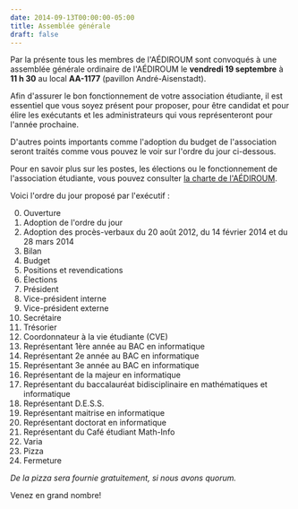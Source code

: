 ```yaml
---
date: 2014-09-13T00:00:00-05:00
title: Assemblée générale
draft: false
---
```


Par la présente tous les membres de l'AÉDIROUM sont convoqués à une assemblée générale ordinaire de l'AÉDIROUM le **vendredi 19 septembre** à **11 h 30** au local **AA-1177** (pavillon André-Aisenstadt).

Afin d'assurer le bon fonctionnement de votre association étudiante, il est essentiel que vous soyez présent pour proposer, pour être candidat et pour élire les exécutants et les administrateurs qui vous représenteront pour l'année prochaine.

D'autres points importants comme l'adoption du budget de l'association seront traités comme vous pouvez le voir sur l'ordre du jour ci-dessous.

<!--more-->

Pour en savoir plus sur les postes, les élections ou le fonctionnement de l'association étudiante, vous pouvez consulter [la charte de l'AÉDIROUM](/documents/charte.pdf).

Voici l'ordre du jour proposé par l'exécutif :

0. Ouverture
1. Adoption de l'ordre du jour
2. Adoption des procès-verbaux du 20 août 2012, du 14 février 2014 et du 28 mars 2014
3. Bilan
4. Budget
5. Positions et revendications
6. Élections
  1. Président
  2. Vice-président interne
  3. Vice-président externe
  4. Secrétaire
  5. Trésorier
  6. Coordonnateur à la vie étudiante (CVE)
  7. Représentant 1ère année au BAC en informatique
  8. Représentant 2e année au BAC en informatique
  9. Représentant 3e année au BAC en informatique
  10. Représentant de la majeur en informatique
  11. Représentant du baccalauréat bidisciplinaire en mathématiques et informatique
  12. Représentant D.E.S.S.
  13. Représentant maitrise en informatique
  14. Représentant doctorat en informatique
  15. Représentant du Café étudiant Math-Info
7. Varia
8. Pizza
9. Fermeture

*De la pizza sera fournie gratuitement, si nous avons quorum.*

Venez en grand nombre!
